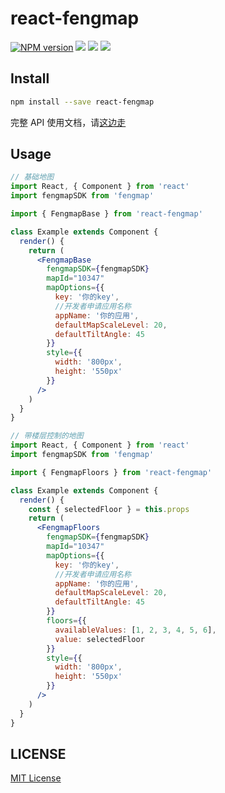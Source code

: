 # react-fengmap

[![NPM version][npm-image]][npm-url]
![][david-url]
![][dt-url]
![][license-url]

## Install

```bash
npm install --save react-fengmap
```

完整 API 使用文档，请[这边走](https://dfocusfe.github.io/react-fengmap)

## Usage

```jsx
// 基础地图
import React, { Component } from 'react'
import fengmapSDK from 'fengmap'

import { FengmapBase } from 'react-fengmap'

class Example extends Component {
  render() {
    return (
      <FengmapBase
        fengmapSDK={fengmapSDK}
        mapId="10347"
        mapOptions={{
          key: '你的key',
          //开发者申请应用名称
          appName: '你的应用',
          defaultMapScaleLevel: 20,
          defaultTiltAngle: 45
        }}
        style={{
          width: '800px',
          height: '550px'
        }}
      />
    )
  }
}
```

```jsx
// 带楼层控制的地图
import React, { Component } from 'react'
import fengmapSDK from 'fengmap'

import { FengmapFloors } from 'react-fengmap'

class Example extends Component {
  render() {
    const { selectedFloor } = this.props
    return (
      <FengmapFloors
        fengmapSDK={fengmapSDK}
        mapId="10347"
        mapOptions={{
          key: '你的key',
          //开发者申请应用名称
          appName: '你的应用',
          defaultMapScaleLevel: 20,
          defaultTiltAngle: 45
        }}
        floors={{
          availableValues: [1, 2, 3, 4, 5, 6],
          value: selectedFloor
        }}
        style={{
          width: '800px',
          height: '550px'
        }}
      />
    )
  }
}
```

## LICENSE

[MIT License](https://raw.githubusercontent.com/DFocusFE/react-fengmap/master/LICENSE)

[npm-url]: https://npmjs.org/package/react-fengmap
[npm-image]: https://badge.fury.io/js/react-fengmap.png
[david-url]: https://david-dm.org/DFocusFE/react-fengmap.png
[dt-url]: https://img.shields.io/npm/dt/react-fengmap.svg
[license-url]: https://img.shields.io/npm/l/react-fengmap.svg
